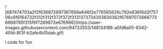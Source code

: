 ![687474703a2f2f636872697367656e646f2e776565626c792e636f6d2f75706c6f6164732f312f312f372f372f3131373734303830362f676970736667736668795f315f6f7269672e676966](https://user-       images.githubusercontent.com/94723553/148134186-a5fd8a05-8342-40fd-8f3f-b2afe4b15dab.gif)


i  code for fun 
